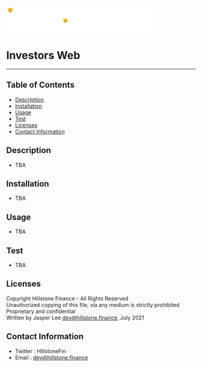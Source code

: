 <img src="https://github.com/Hillstone-Finance/investors-web/blob/master/docs/logo_white.png?raw=true" width="400px">


# Investors Web

---

## Table of Contents

- [Description](#description)
- [Installation](#installation)
- [Usage](#usage)
- [Test](#test)
- [Licenses](#licenses)
- [Contact Information](#contactin-formation)

## Description

- TBA

## Installation

- TBA

## Usage

- TBA

## Test

- TBA

## Licenses

Copyright Hillstone Finance - All Rights Reserved <br>
Unauthorized copying of this file, via any medium is strictly prohibited<br>
Proprietary and confidential<br>
Written by Jasper Lee <dev@hillstone.finance>, July 2021

## Contact Information

- Twitter : HillstoneFin
- Email : dev@hillstone.finance